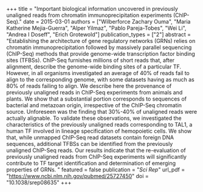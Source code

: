 +++
title = "Important biological information uncovered in previously unaligned reads from chromatin immunoprecipitation experiments (ChIP-Seq)."
date = 2015-03-01
authors = ["Wilberforce Zachary Ouma", "Maria Katherine Mejia-Guerra", "Alper Yilmaz", "Pablo Pareja-Tobes", "Wei Li", "Andrea I Doseff", "Erich Grotewold"]
publication_types = ["2"]
abstract = "Establishing the architecture of gene regulatory networks (GRNs) relies on chromatin immunoprecipitation followed by massively parallel sequencing (ChIP-Seq) methods that provide genome-wide transcription factor binding sites (TFBSs). ChIP-Seq furnishes millions of short reads that, after alignment, describe the genome-wide binding sites of a particular TF. However, in all organisms investigated an average of 40% of reads fail to align to the corresponding genome, with some datasets having as much as 80% of reads failing to align. We describe here the provenance of previously unaligned reads in ChIP-Seq experiments from animals and plants. We show that a substantial portion corresponds to sequences of bacterial and metazoan origin, irrespective of the ChIP-Seq chromatin source. Unforeseen was the finding that 30%-40% of unaligned reads were actually alignable. To validate these observations, we investigated the characteristics of the previously unaligned reads corresponding to TAL1, a human TF involved in lineage specification of hemopoietic cells. We show that, while unmapped ChIP-Seq read datasets contain foreign DNA sequences, additional TFBSs can be identified from the previously unaligned ChIP-Seq reads. Our results indicate that the re-evaluation of previously unaligned reads from ChIP-Seq experiments will significantly contribute to TF target identification and determination of emerging properties of GRNs. "
featured = false
publication = "*Sci Rep*"
url_pdf = "https://www.ncbi.nlm.nih.gov/pubmed/25727450"
doi = "10.1038/srep08635"
+++

